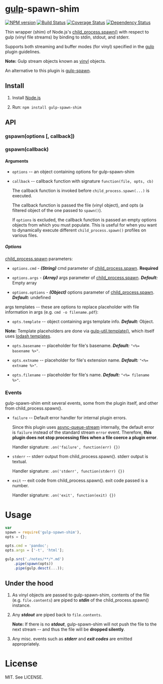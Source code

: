 [gulp](https://github.com/gulpjs/gulp)-spawn-shim
===============

[![NPM version](https://badge.fury.io/js/gulp-spawn-shim.png)](http://badge.fury.io/js/gulp-spawn-shim)
[![Build Status](https://travis-ci.org/Dashed/gulp-spawn-shim.png?branch=master)](https://travis-ci.org/Dashed/gulp-spawn-shim)
[![Coverage Status](https://coveralls.io/repos/Dashed/gulp-spawn-shim/badge.png?branch=master)](https://coveralls.io/r/Dashed/gulp-spawn-shim?branch=master)
[![Dependency Status](https://david-dm.org/Dashed/gulp-spawn-shim.png)](https://david-dm.org/Dashed/gulp-spawn-shim)

Thin wrapper (shim) of Node.js's [child_process.spawn()](http://nodejs.org/api/child_process.html#child_process_child_process_spawn_command_args_options) with respect to gulp (vinyl file streams) by binding to stdin, stdout, and stderr.

Supports both streaming and buffer modes (for vinyl) specified in the [gulp](https://github.com/gulpjs/gulp) plugin guidelines.

**Note:** Gulp stream objects known as [vinyl](https://github.com/wearefractal/vinyl) objects.

An alternative to this plugin is [gulp-spawn](https://github.com/hparra/gulp-spawn).


## Install

1. Install [Node.js](http://nodejs.org/)

2.  Run: `npm install gulp-spawn-shim`

## API

### gspawn(options [, callback])

### gspawn(callback)

#### Arguments

* `options` -- an object containing options for gulp-spawn-shim

* `callback` -- callback function with signature `function(file, opts, cb)`

   The callback function is invoked before `child_process.spawn(...)` is executed.

   The callback function is passed the file (vinyl object), and opts (a filtered object of the one passed to `spawn()`).

   If `options` is excluded, the callback function is passed an empty options objects from which you must populate. This is useful for when you want to dynamically execute different `child_process.spawn()` profiles on various files.

##### Options

[child_process.spawn](nodejs.org/api/child_process.html#child_process_child_process_spawn_command_args_options) parameters:

* `options.cmd` - ***(String)*** cmd parameter of [child_process.spawn](nodejs.org/api/child_process.html#child_process_child_process_spawn_command_args_options). **Required**

* `options.args` - ***(Array)*** args parameter of [child_process.spawn](nodejs.org/api/child_process.html#child_process_child_process_spawn_command_args_options). ***Default:*** Empty array

* `options.options` - ***(Object)*** options parameter of [child_process.spawn](nodejs.org/api/child_process.html#child_process_child_process_spawn_command_args_options). ***Default:*** undefined

args templates -- these are options to replace placeholder with file information in args (e.g. `cmd -o filename.pdf`):

* `opts.template` -- object containing args template info. ***Default:*** Object.

**Note:** Template placeholders are done via [gulp-util.template()](https://github.com/gulpjs/gulp-util), which itself uses [lodash templates](http://lodash.com/docs#template).

* `opts.basename` -- placeholder for file's basename. ***Default:*** `"<%= basename %>"`.

* `opts.extname` -- placeholder for file's extension name. ***Default:*** `"<%= extname %>"`.

* `opts.filename` -- placeholder for file's name. ***Default:*** `"<%= filename %>"`.

### Events

gulp-spawn-shim emit several events, some from the plugin itself, and other from child_process.spawn().

* `failure` -- Default error handler for internal plugin errors.

   Since this plugin uses [async-queue-stream](https://github.com/Dashed/async-queue-stream/) internally, the default error is `failure` instead of the standard stream `error` event. Therefore, **this plugin does not stop processing files when a file coerce a plugin error**.

   Handler signature: `.on('failure', function(err) {})`

* `stderr` -- stderr output from child_process.spawn(). stderr output is textual.

   Handler signature: `.on('stderr', function(stderr) {})`

* `exit` -- exit code from child_process.spawn(). exit code passed is a number.

   Handler signature: `.on('exit', function(exit) {})`

Usage
=====

```js
var
spawn = require('gulp-spawn-shim'),
opts = {};

opts.cmd = 'pandoc';
opts.args = ['-t', 'html'];

gulp.src('./notes/**/*.md')
    .pipe(spawn(opts))
    .pipe(gulp.desct(...));
```

## Under the hood

1. As vinyl objects are passed to gulp-spawn-shim, contents of the file (e.g. `file.contents`) are piped to ***stdin*** of the child_process.spawn() instance.

2. Any ***stdout*** are piped back to `file.contents`.

   **Note:** If there is no ***stdout***, gulp-spawn-shim will not push the file to the next stream -- and thus the file will be **dropped silently**.

3. Any misc. events such as ***stderr*** and ***exit codes*** are emitted appropriately.


License
=======

MIT. See LICENSE.
